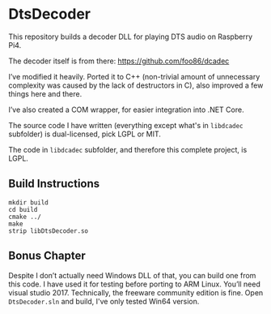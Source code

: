 # DtsDecoderThis repository builds a decoder DLL for playing DTS audio on Raspberry Pi4.The decoder itself is from there: https://github.com/foo86/dcadecI’ve modified it heavily. Ported it to C++ (non-trivial amount of unnecessary complexity was caused by the lack of destructors in C), also improved a few things here and there.I’ve also created a COM wrapper, for easier integration into .NET Core.The source code I have written (everything except what's in `libdcadec` subfolder) is dual-licensed, pick LGPL or MIT.The code in `libdcadec` subfolder, and therefore this complete project, is LGPL.## Build Instructions```mkdir buildcd buildcmake ../makestrip libDtsDecoder.so```## Bonus ChapterDespite I don’t actually need Windows DLL of that, you can build one from this code. I have used it for testing before porting to ARM Linux. You’ll need visual studio 2017. Technically, the freeware community edition is fine. Open `DtsDecoder.sln` and build, I've only tested Win64 version.